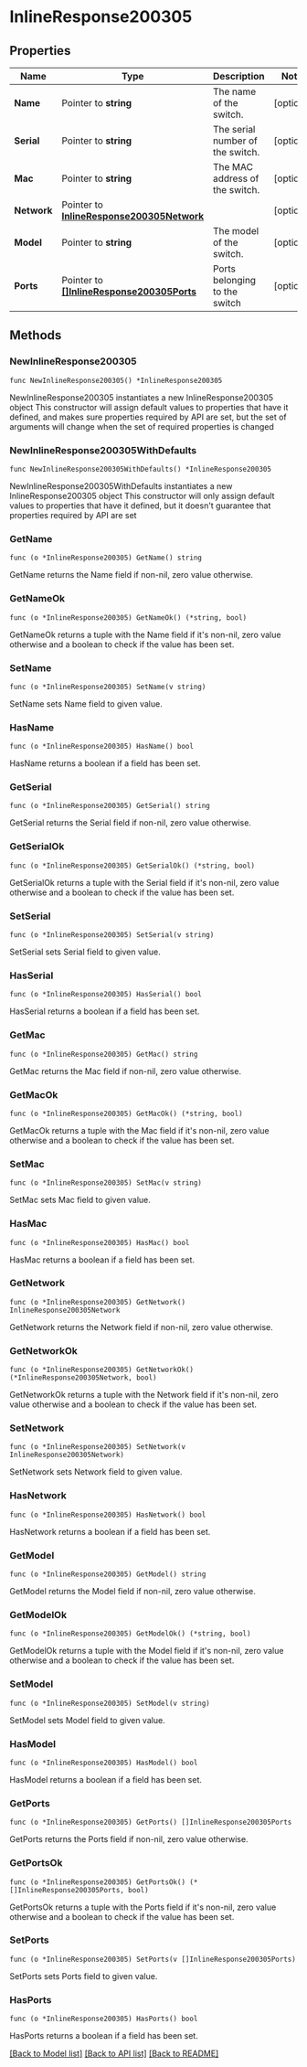 # InlineResponse200305

## Properties

Name | Type | Description | Notes
------------ | ------------- | ------------- | -------------
**Name** | Pointer to **string** | The name of the switch. | [optional] 
**Serial** | Pointer to **string** | The serial number of the switch. | [optional] 
**Mac** | Pointer to **string** | The MAC address of the switch. | [optional] 
**Network** | Pointer to [**InlineResponse200305Network**](InlineResponse200305Network.md) |  | [optional] 
**Model** | Pointer to **string** | The model of the switch. | [optional] 
**Ports** | Pointer to [**[]InlineResponse200305Ports**](InlineResponse200305Ports.md) | Ports belonging to the switch | [optional] 

## Methods

### NewInlineResponse200305

`func NewInlineResponse200305() *InlineResponse200305`

NewInlineResponse200305 instantiates a new InlineResponse200305 object
This constructor will assign default values to properties that have it defined,
and makes sure properties required by API are set, but the set of arguments
will change when the set of required properties is changed

### NewInlineResponse200305WithDefaults

`func NewInlineResponse200305WithDefaults() *InlineResponse200305`

NewInlineResponse200305WithDefaults instantiates a new InlineResponse200305 object
This constructor will only assign default values to properties that have it defined,
but it doesn't guarantee that properties required by API are set

### GetName

`func (o *InlineResponse200305) GetName() string`

GetName returns the Name field if non-nil, zero value otherwise.

### GetNameOk

`func (o *InlineResponse200305) GetNameOk() (*string, bool)`

GetNameOk returns a tuple with the Name field if it's non-nil, zero value otherwise
and a boolean to check if the value has been set.

### SetName

`func (o *InlineResponse200305) SetName(v string)`

SetName sets Name field to given value.

### HasName

`func (o *InlineResponse200305) HasName() bool`

HasName returns a boolean if a field has been set.

### GetSerial

`func (o *InlineResponse200305) GetSerial() string`

GetSerial returns the Serial field if non-nil, zero value otherwise.

### GetSerialOk

`func (o *InlineResponse200305) GetSerialOk() (*string, bool)`

GetSerialOk returns a tuple with the Serial field if it's non-nil, zero value otherwise
and a boolean to check if the value has been set.

### SetSerial

`func (o *InlineResponse200305) SetSerial(v string)`

SetSerial sets Serial field to given value.

### HasSerial

`func (o *InlineResponse200305) HasSerial() bool`

HasSerial returns a boolean if a field has been set.

### GetMac

`func (o *InlineResponse200305) GetMac() string`

GetMac returns the Mac field if non-nil, zero value otherwise.

### GetMacOk

`func (o *InlineResponse200305) GetMacOk() (*string, bool)`

GetMacOk returns a tuple with the Mac field if it's non-nil, zero value otherwise
and a boolean to check if the value has been set.

### SetMac

`func (o *InlineResponse200305) SetMac(v string)`

SetMac sets Mac field to given value.

### HasMac

`func (o *InlineResponse200305) HasMac() bool`

HasMac returns a boolean if a field has been set.

### GetNetwork

`func (o *InlineResponse200305) GetNetwork() InlineResponse200305Network`

GetNetwork returns the Network field if non-nil, zero value otherwise.

### GetNetworkOk

`func (o *InlineResponse200305) GetNetworkOk() (*InlineResponse200305Network, bool)`

GetNetworkOk returns a tuple with the Network field if it's non-nil, zero value otherwise
and a boolean to check if the value has been set.

### SetNetwork

`func (o *InlineResponse200305) SetNetwork(v InlineResponse200305Network)`

SetNetwork sets Network field to given value.

### HasNetwork

`func (o *InlineResponse200305) HasNetwork() bool`

HasNetwork returns a boolean if a field has been set.

### GetModel

`func (o *InlineResponse200305) GetModel() string`

GetModel returns the Model field if non-nil, zero value otherwise.

### GetModelOk

`func (o *InlineResponse200305) GetModelOk() (*string, bool)`

GetModelOk returns a tuple with the Model field if it's non-nil, zero value otherwise
and a boolean to check if the value has been set.

### SetModel

`func (o *InlineResponse200305) SetModel(v string)`

SetModel sets Model field to given value.

### HasModel

`func (o *InlineResponse200305) HasModel() bool`

HasModel returns a boolean if a field has been set.

### GetPorts

`func (o *InlineResponse200305) GetPorts() []InlineResponse200305Ports`

GetPorts returns the Ports field if non-nil, zero value otherwise.

### GetPortsOk

`func (o *InlineResponse200305) GetPortsOk() (*[]InlineResponse200305Ports, bool)`

GetPortsOk returns a tuple with the Ports field if it's non-nil, zero value otherwise
and a boolean to check if the value has been set.

### SetPorts

`func (o *InlineResponse200305) SetPorts(v []InlineResponse200305Ports)`

SetPorts sets Ports field to given value.

### HasPorts

`func (o *InlineResponse200305) HasPorts() bool`

HasPorts returns a boolean if a field has been set.


[[Back to Model list]](../README.md#documentation-for-models) [[Back to API list]](../README.md#documentation-for-api-endpoints) [[Back to README]](../README.md)


